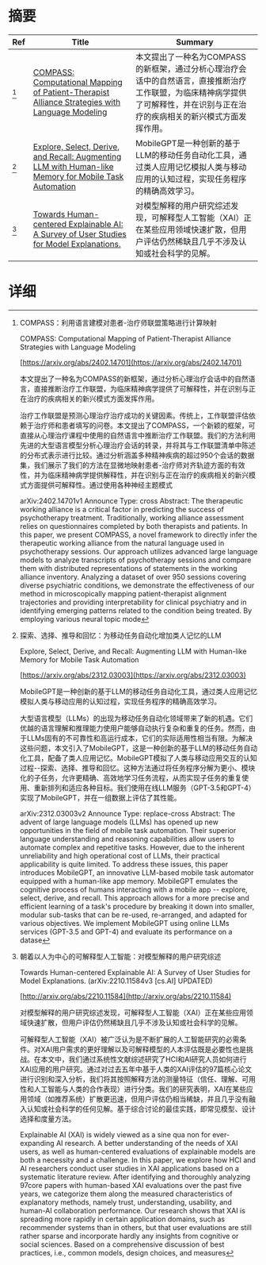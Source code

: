 # 摘要

| Ref | Title | Summary |
| --- | --- | --- |
| [^1] | [COMPASS: Computational Mapping of Patient-Therapist Alliance Strategies with Language Modeling](https://arxiv.org/abs/2402.14701) | 本文提出了一种名为COMPASS的新框架，通过分析心理治疗会话中的自然语言，直接推断治疗工作联盟，为临床精神病学提供了可解释性，并在识别与正在治疗的疾病相关的新兴模式方面发挥作用。 |
| [^2] | [Explore, Select, Derive, and Recall: Augmenting LLM with Human-like Memory for Mobile Task Automation](https://arxiv.org/abs/2312.03003) | MobileGPT是一种创新的基于LLM的移动任务自动化工具，通过类人应用记忆模拟人类与移动应用的认知过程，实现任务程序的精确高效学习。 |
| [^3] | [Towards Human-centered Explainable AI: A Survey of User Studies for Model Explanations.](http://arxiv.org/abs/2210.11584) | 对模型解释的用户研究综述发现，可解释型人工智能（XAI）正在某些应用领域快速扩散，但用户评估仍然稀缺且几乎不涉及认知或社会科学的见解。 |

# 详细

[^1]: COMPASS：利用语言建模对患者-治疗师联盟策略进行计算映射

    COMPASS: Computational Mapping of Patient-Therapist Alliance Strategies with Language Modeling

    [https://arxiv.org/abs/2402.14701](https://arxiv.org/abs/2402.14701)

    本文提出了一种名为COMPASS的新框架，通过分析心理治疗会话中的自然语言，直接推断治疗工作联盟，为临床精神病学提供了可解释性，并在识别与正在治疗的疾病相关的新兴模式方面发挥作用。

    

    治疗工作联盟是预测心理治疗治疗成功的关键因素。传统上，工作联盟评估依赖于治疗师和患者填写的问卷。本文提出了COMPASS，一个新颖的框架，可直接从心理治疗课程中使用的自然语言中推断治疗工作联盟。我们的方法利用先进的大型语言模型分析心理治疗会话的转录，并将其与工作联盟清单中陈述的分布式表示进行比较。通过分析涵盖多种精神疾病的超过950个会话的数据集，我们展示了我们的方法在显微地映射患者-治疗师对齐轨迹方面的有效性，并为临床精神病学提供解释性，并在识别与正在治疗的疾病相关的新兴模式方面提供可解释性。通过使用各种神经主题模式

    arXiv:2402.14701v1 Announce Type: cross  Abstract: The therapeutic working alliance is a critical factor in predicting the success of psychotherapy treatment. Traditionally, working alliance assessment relies on questionnaires completed by both therapists and patients. In this paper, we present COMPASS, a novel framework to directly infer the therapeutic working alliance from the natural language used in psychotherapy sessions. Our approach utilizes advanced large language models to analyze transcripts of psychotherapy sessions and compare them with distributed representations of statements in the working alliance inventory. Analyzing a dataset of over 950 sessions covering diverse psychiatric conditions, we demonstrate the effectiveness of our method in microscopically mapping patient-therapist alignment trajectories and providing interpretability for clinical psychiatry and in identifying emerging patterns related to the condition being treated. By employing various neural topic mode
    
[^2]: 探索、选择、推导和回忆：为移动任务自动化增加类人记忆的LLM

    Explore, Select, Derive, and Recall: Augmenting LLM with Human-like Memory for Mobile Task Automation

    [https://arxiv.org/abs/2312.03003](https://arxiv.org/abs/2312.03003)

    MobileGPT是一种创新的基于LLM的移动任务自动化工具，通过类人应用记忆模拟人类与移动应用的认知过程，实现任务程序的精确高效学习。

    

    大型语言模型（LLMs）的出现为移动任务自动化领域带来了新的机遇。它们优越的语言理解和推理能力使用户能够自动执行复杂和重复的任务。然而，由于LLMs固有的不可靠性和高运行成本，它们的实际适用性相当有限。为解决这些问题，本文引入了MobileGPT，这是一种创新的基于LLM的移动任务自动化工具，配备了类人应用记忆。MobileGPT模拟了人类与移动应用交互的认知过程--探索、选择、推导和回忆。这种方法通过将任务程序分解为更小、模块化的子任务，允许更精确、高效地学习任务流程，从而实现子任务的重复使用、重新排列和适应各种目标。我们使用在线LLM服务（GPT-3.5和GPT-4）实现了MobileGPT，并在一组数据上评估了其性能。

    arXiv:2312.03003v2 Announce Type: replace-cross  Abstract: The advent of large language models (LLMs) has opened up new opportunities in the field of mobile task automation. Their superior language understanding and reasoning capabilities allow users to automate complex and repetitive tasks. However, due to the inherent unreliability and high operational cost of LLMs, their practical applicability is quite limited. To address these issues, this paper introduces MobileGPT, an innovative LLM-based mobile task automator equipped with a human-like app memory. MobileGPT emulates the cognitive process of humans interacting with a mobile app -- explore, select, derive, and recall. This approach allows for a more precise and efficient learning of a task's procedure by breaking it down into smaller, modular sub-tasks that can be re-used, re-arranged, and adapted for various objectives. We implement MobileGPT using online LLMs services (GPT-3.5 and GPT-4) and evaluate its performance on a datase
    
[^3]: 朝着以人为中心的可解释型人工智能：对模型解释的用户研究综述

    Towards Human-centered Explainable AI: A Survey of User Studies for Model Explanations. (arXiv:2210.11584v3 [cs.AI] UPDATED)

    [http://arxiv.org/abs/2210.11584](http://arxiv.org/abs/2210.11584)

    对模型解释的用户研究综述发现，可解释型人工智能（XAI）正在某些应用领域快速扩散，但用户评估仍然稀缺且几乎不涉及认知或社会科学的见解。

    

    可解释型人工智能（XAI）被广泛认为是不断扩展的人工智能研究的必需条件。对XAI用户需求的更好理解以及可解释模型的人本评估既是必要性也是挑战。在本文中，我们通过系统性文献综述研究了HCI和AI研究人员如何进行XAI应用的用户研究。通过对过去五年中基于人类的XAI评估的97篇核心论文进行识别和深入分析，我们将其按照解释方法的测量特征（信任、理解、可用性和人工智能与人类的合作表现）进行分类。我们的研究表明，XAI在某些应用领域（如推荐系统）扩散更迅速，但用户评估仍相当稀缺，并且几乎没有融入认知或社会科学的任何见解。基于综合讨论的最佳实践，即常见模型、设计选择和度量方法。

    Explainable AI (XAI) is widely viewed as a sine qua non for ever-expanding AI research. A better understanding of the needs of XAI users, as well as human-centered evaluations of explainable models are both a necessity and a challenge. In this paper, we explore how HCI and AI researchers conduct user studies in XAI applications based on a systematic literature review. After identifying and thoroughly analyzing 97core papers with human-based XAI evaluations over the past five years, we categorize them along the measured characteristics of explanatory methods, namely trust, understanding, usability, and human-AI collaboration performance. Our research shows that XAI is spreading more rapidly in certain application domains, such as recommender systems than in others, but that user evaluations are still rather sparse and incorporate hardly any insights from cognitive or social sciences. Based on a comprehensive discussion of best practices, i.e., common models, design choices, and measures
    

